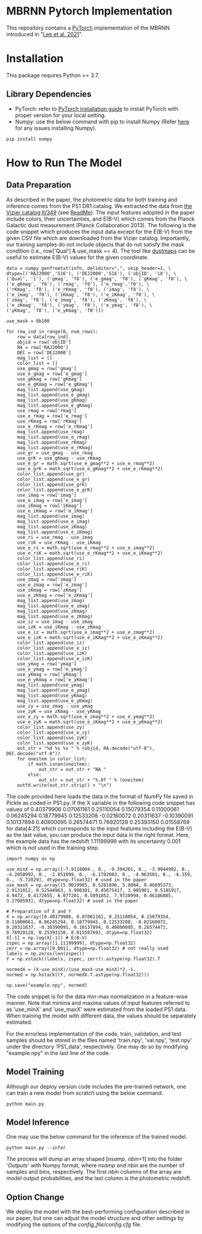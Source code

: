# MBRNN Pytorch Implementation
This repository contains a [PyTorch](https://pytorch.org/) implementation of the MBRNN introduced in "[Lee et al. 2021]()".

# Installation
This package requires Python >= 3.7.

## Library Dependencies 
- PyTorch: refer to [PyTorch installation guide](https://pytorch.org/get-started/locally/) to install PyTorch with proper version for your local setting.
- Numpy: use the below command with pip to install Numpy (Refer [here](https://github.com/numpy/numpy) for any issues installing Numpy).
```
pip install numpy
```

# How to Run The Model

## Data Preparation
As described in the paper, the photometric data for both training and inference comes from the PS1 DR1 catalog. We extracted the data from [the Vizier 
catalog II/349](https://vizier.u-strasbg.fr/viz-bin/VizieR?-source=II/349) (see [ReadMe](https://cdsarc.unistra.fr/viz-bin/ReadMe/II/349?format=html&tex=true)). The input features adopted in the paper include colors, their uncertainties, and E(B-V) which comes from the Planck Galactic dust measurement (Planck Collaboration 2013). The following is the code snippet which produces the input data except for the E(B-V) from the given CSV file which are downloaded from the Vizier catalog. Importantly, our training samples do not include objects that do not satisfy the mask condition (i.e., row['Qual'] & use_mask == 4). The tool like [dustmaps](https://dustmaps.readthedocs.io/en/latest/modules.html#module-dustmaps.planck) can be useful to estimate E(B-V) values for the given coordinate.
```
data = numpy.genfromtxt(infn, delimiter=",", skip_header=1, \
dtype=[('RAJ2000','S16'), ('DEJ2000','S16'), ('objID', 'i8'), \
('Qual', 'i'), ('gmag', 'f8'), ('e_gmag', 'f8'), ('gKmag', 'f8'), \
('e_gKmag', 'f8'), ('rmag', 'f8'), ('e_rmag','f8'), \
('rKmag', 'f8'), ('e_rKmag', 'f8'), ('imag', 'f8'), \
('e_imag', 'f8'), ('iKmag', 'f8'), ('e_iKmag', 'f8'), \
('zmag', 'f8'), ('e_zmag', 'f8'), ('zKmag', 'f8'), \
('e_zKmag', 'f8'), ('ymag', 'f8'), ('e_ymag', 'f8'), \
('yKmag', 'f8'), ('e_yKmag', 'f8')])

use_mask = 0b100

for row_ind in range(0, num_rows):
    row = data[row_ind]
    objid = row['objID']
    RA = row['RAJ2000']
    DEC = row['DEJ2000']
    mag_list = []
    color_list = []
    use_gmag = row['gmag']
    use_e_gmag = row['e_gmag']
    use_gKmag = row['gKmag']
    use_e_gKmag = row['e_gKmag']
    mag_list.append(use_gmag)
    mag_list.append(use_e_gmag)
    mag_list.append(use_gKmag)
    mag_list.append(use_e_gKmag)
    use_rmag = row['rmag']
    use_e_rmag = row['e_rmag']
    use_rKmag = row['rKmag']
    use_e_rKmag = row['e_rKmag']
    mag_list.append(use_rmag)
    mag_list.append(use_e_rmag)
    mag_list.append(use_rKmag)
    mag_list.append(use_e_rKmag)
    use_gr = use_gmag - use_rmag
    use_grK = use_gKmag - use_rKmag
    use_e_gr = math.sqrt(use_e_gmag**2 + use_e_rmag**2)
    use_e_grK = math.sqrt(use_e_gKmag**2 + use_e_rKmag**2)
    color_list.append(use_gr)
    color_list.append(use_e_gr)
    color_list.append(use_grK)
    color_list.append(use_e_grK)
    use_imag = row['imag']
    use_e_imag = row['e_imag']
    use_iKmag = row['iKmag']
    use_e_iKmag = row['e_iKmag']
    mag_list.append(use_imag)
    mag_list.append(use_e_imag)
    mag_list.append(use_iKmag)
    mag_list.append(use_e_iKmag)
    use_ri = use_rmag - use_imag
    use_riK = use_rKmag - use_iKmag
    use_e_ri = math.sqrt(use_e_rmag**2 + use_e_imag**2)
    use_e_riK = math.sqrt(use_e_rKmag**2 + use_e_iKmag**2)
    color_list.append(use_ri)
    color_list.append(use_e_ri)
    color_list.append(use_riK)
    color_list.append(use_e_riK)
    use_zmag = row['zmag']
    use_e_zmag = row['e_zmag']
    use_zKmag = row['zKmag']
    use_e_zKmag = row['e_zKmag']
    mag_list.append(use_zmag)
    mag_list.append(use_e_zmag)
    mag_list.append(use_zKmag)
    mag_list.append(use_e_zKmag)
    use_iz = use_imag - use_zmag
    use_izK = use_iKmag - use_zKmag
    use_e_iz = math.sqrt(use_e_imag**2 + use_e_zmag**2)
    use_e_izK = math.sqrt(use_e_iKmag**2 + use_e_zKmag**2)
    color_list.append(use_iz)
    color_list.append(use_e_iz)
    color_list.append(use_izK)
    color_list.append(use_e_izK)
    use_ymag = row['ymag']
    use_e_ymag = row['e_ymag']
    use_yKmag = row['yKmag']
    use_e_yKmag = row['e_yKmag']
    mag_list.append(use_ymag)
    mag_list.append(use_e_ymag)
    mag_list.append(use_yKmag)
    mag_list.append(use_e_yKmag)
    use_zy = use_zmag - use_ymag
    use_zyK = use_zKmag - use_yKmag
    use_e_zy = math.sqrt(use_e_zmag**2 + use_e_ymag**2)
    use_e_zyK = math.sqrt(use_e_zKmag**2 + use_e_yKmag**2)
    color_list.append(use_zy)
    color_list.append(use_e_zy)
    color_list.append(use_zyK)
    color_list.append(use_e_zyK)
    out_str = "%d %s %s " % (objid, RA.decode("utf-8"), DEC.decode("utf-8"))
    for oneitem in color_list:
        if math.isnan(oneitem):
            out_str = out_str + "NA "
        else:
            out_str = out_str + "%.8f " % (oneitem)
    outfd.write(out_str.strip() + "\n")
```
The code provided here loads the data in the format of NumPy file saved in Pickle as coded in PS1.py. If the X variable in the following 
code snippet has values of 0.40379906 0.07061161 0.25110054 0.15079354 0.11000061 0.06245294 0.18779945 0.12533208 -0.02160072 0.20311637 -0.10390091 0.10137894 0.40800095 0.26574471 0.76920128 0.25393150 0.01558769 for data[4:21] which corresponds to the input features including the E(B-V) as the last value, you can produce the input data in the right format. Here, the example data has the redshift 1.11199999 with its uncertainty 0.001 which is not 
used in the training step.
```
import numpy as np

use_minX = np.array([-7.9118004., 0., -9.394201, 0., -3.9944992, 0., -4.2058992, 0., -2.851099, 0., -6.1702003, 0., -4.963501, 0., -6.359, 0., -5.72029], dtype=np.float32) # used in the paper
use_maxX = np.array([5.9019985, 0.5281896, 5.8084, 0.46895373, 2.9131012, 0.52544963, 3.900301, 0.45075417, 3.905901, 0.5185917, 4.9472, 0.4172655, 6.077201, 0.5891852, 7.9728994, 0.46186885, 3.2700593], dtype=np.float32) # used in the paper

# Preparation of X and Y
X = np.array([0.40379906, 0.07061161, 0.25110054, 0.15079354, 0.11000061, 0.06245294, 0.18779945, 0.12533208, -0.02160072, 0.20311637, -0.10390091, 0.10137894, 0.40800095, 0.26574471, 0.76920128, 0.25393150, 0.01558769], dtype=np.float32)
X[-1] = np.log(X[-1]) # E(B-V)
zspec = np.array([1.11199999], dtype=np.float32)
zerr = np.array([0.001], dtype=np.float32) # not really used
labels = np.zeros(len(zspec))
Y = np.vstack((labels, zspec, zerr)).astype(np.float32).T

normedX = (X-use_minX)/(use_maxX-use_minX)*2.-1.
normed = np.hstack((Y, normedX.T.astype(np.float32)))

np.save("example.npy", normed)
```

The code snippet is for the data min-max normalization in a feature-wise manner. Note that minima and maxima values of input features referred to as 'use_minX' and 'use_maxX' were estimated from the loaded PS1 data. When training the model with different data, the values should be separately estimated.

For the errorless implementation of the code, train, validation, and test samples should be stored in the files named 'train.npy', 'val.npy', 'test.npy' under the directory 'PS1_data', respectively. One may do so by modifying "example.npy" in the last line of the code.

## Model Training
Although our deploy version code includes the pre-trained network, one can train a new model from scratch using the below command.
```
python main.py
```

## Model Inference
One may use the below command for the inference of the trained model.

```
python main.py --infer
```

The process will dump an array shaped [*nsamp*, *nbin*+1] into the folder '*Outputs*' with Numpy format, where *nsamp* and *nbin* are the number of samples and bins, respectively. The first *nbin* columns of the array are model output probabilities, and the last column is the photometric redshift.

## Option Change
We deploy the model with the best-performing configuration described in our paper, but one can adjust the model structure and other settings by modifying the options of the *config_file/config.cfg* file.
